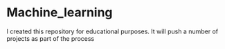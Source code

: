 # Machine_learning
I created this repository for educational purposes. It will push a number of projects as part of the process
